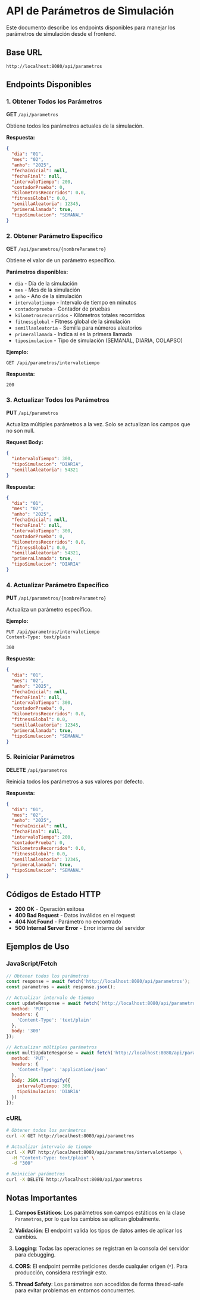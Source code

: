 # API de Parámetros de Simulación

Este documento describe los endpoints disponibles para manejar los parámetros de simulación desde el frontend.

## Base URL
```
http://localhost:8080/api/parametros
```

## Endpoints Disponibles

### 1. Obtener Todos los Parámetros
**GET** `/api/parametros`

Obtiene todos los parámetros actuales de la simulación.

**Respuesta:**
```json
{
  "dia": "01",
  "mes": "02", 
  "anho": "2025",
  "fechaInicial": null,
  "fechaFinal": null,
  "intervaloTiempo": 200,
  "contadorPrueba": 0,
  "kilometrosRecorridos": 0.0,
  "fitnessGlobal": 0.0,
  "semillaAleatoria": 12345,
  "primeraLlamada": true,
  "tipoSimulacion": "SEMANAL"
}
```

### 2. Obtener Parámetro Específico
**GET** `/api/parametros/{nombreParametro}`

Obtiene el valor de un parámetro específico.

**Parámetros disponibles:**
- `dia` - Día de la simulación
- `mes` - Mes de la simulación  
- `anho` - Año de la simulación
- `intervalotiempo` - Intervalo de tiempo en minutos
- `contadorprueba` - Contador de pruebas
- `kilometrosrecorridos` - Kilómetros totales recorridos
- `fitnessglobal` - Fitness global de la simulación
- `semillaaleatoria` - Semilla para números aleatorios
- `primerallamada` - Indica si es la primera llamada
- `tiposimulacion` - Tipo de simulación (SEMANAL, DIARIA, COLAPSO)

**Ejemplo:**
```
GET /api/parametros/intervalotiempo
```

**Respuesta:**
```
200
```

### 3. Actualizar Todos los Parámetros
**PUT** `/api/parametros`

Actualiza múltiples parámetros a la vez. Solo se actualizan los campos que no son null.

**Request Body:**
```json
{
  "intervaloTiempo": 300,
  "tipoSimulacion": "DIARIA",
  "semillaAleatoria": 54321
}
```

**Respuesta:**
```json
{
  "dia": "01",
  "mes": "02",
  "anho": "2025", 
  "fechaInicial": null,
  "fechaFinal": null,
  "intervaloTiempo": 300,
  "contadorPrueba": 0,
  "kilometrosRecorridos": 0.0,
  "fitnessGlobal": 0.0,
  "semillaAleatoria": 54321,
  "primeraLlamada": true,
  "tipoSimulacion": "DIARIA"
}
```

### 4. Actualizar Parámetro Específico
**PUT** `/api/parametros/{nombreParametro}`

Actualiza un parámetro específico.

**Ejemplo:**
```
PUT /api/parametros/intervalotiempo
Content-Type: text/plain

300
```

**Respuesta:**
```json
{
  "dia": "01",
  "mes": "02",
  "anho": "2025",
  "fechaInicial": null,
  "fechaFinal": null,
  "intervaloTiempo": 300,
  "contadorPrueba": 0,
  "kilometrosRecorridos": 0.0,
  "fitnessGlobal": 0.0,
  "semillaAleatoria": 12345,
  "primeraLlamada": true,
  "tipoSimulacion": "SEMANAL"
}
```

### 5. Reiniciar Parámetros
**DELETE** `/api/parametros`

Reinicia todos los parámetros a sus valores por defecto.

**Respuesta:**
```json
{
  "dia": "01",
  "mes": "02",
  "anho": "2025",
  "fechaInicial": null,
  "fechaFinal": null,
  "intervaloTiempo": 200,
  "contadorPrueba": 0,
  "kilometrosRecorridos": 0.0,
  "fitnessGlobal": 0.0,
  "semillaAleatoria": 12345,
  "primeraLlamada": true,
  "tipoSimulacion": "SEMANAL"
}
```

## Códigos de Estado HTTP

- **200 OK** - Operación exitosa
- **400 Bad Request** - Datos inválidos en el request
- **404 Not Found** - Parámetro no encontrado
- **500 Internal Server Error** - Error interno del servidor

## Ejemplos de Uso

### JavaScript/Fetch
```javascript
// Obtener todos los parámetros
const response = await fetch('http://localhost:8080/api/parametros');
const parametros = await response.json();

// Actualizar intervalo de tiempo
const updateResponse = await fetch('http://localhost:8080/api/parametros/intervalotiempo', {
  method: 'PUT',
  headers: {
    'Content-Type': 'text/plain'
  },
  body: '300'
});

// Actualizar múltiples parámetros
const multiUpdateResponse = await fetch('http://localhost:8080/api/parametros', {
  method: 'PUT',
  headers: {
    'Content-Type': 'application/json'
  },
  body: JSON.stringify({
    intervaloTiempo: 300,
    tipoSimulacion: 'DIARIA'
  })
});
```

### cURL
```bash
# Obtener todos los parámetros
curl -X GET http://localhost:8080/api/parametros

# Actualizar intervalo de tiempo
curl -X PUT http://localhost:8080/api/parametros/intervalotiempo \
  -H "Content-Type: text/plain" \
  -d "300"

# Reiniciar parámetros
curl -X DELETE http://localhost:8080/api/parametros
```

## Notas Importantes

1. **Campos Estáticos**: Los parámetros son campos estáticos en la clase `Parametros`, por lo que los cambios se aplican globalmente.

2. **Validación**: El endpoint valida los tipos de datos antes de aplicar los cambios.

3. **Logging**: Todas las operaciones se registran en la consola del servidor para debugging.

4. **CORS**: El endpoint permite peticiones desde cualquier origen (`*`). Para producción, considera restringir esto.

5. **Thread Safety**: Los parámetros son accedidos de forma thread-safe para evitar problemas en entornos concurrentes. 